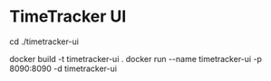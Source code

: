 # TimeTracker UI

cd ./timetracker-ui

docker build -t timetracker-ui .
docker run --name timetracker-ui -p 8090:8090 -d timetracker-ui
